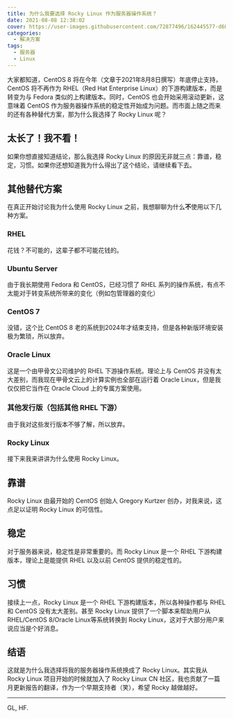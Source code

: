 ```yaml
---
title: 为什么我要选择 Rocky Linux 作为服务器操作系统？
date: 2021-08-08 12:38:02
cover: https://user-images.githubusercontent.com/72877496/162445577-d6801431-ffd2-49ce-be99-83f895562c28.png
categories:
  - 解决方案
tags:
  - 服务器
  - Linux
---
```


大家都知道，CentOS 8 将在今年（文章于2021年8月8日撰写）年底停止支持，CentOS 将不再作为 RHEL（Red Hat Enterprise Linux）的下游构建版本，而是转变为与 Fedora 类似的上构建版本。同时，CentOS 也会开始采用滚动更新，这意味着 CentOS 作为服务器操作系统的稳定性开始成为问题。而市面上随之而来的还有各种替代方案，那为什么我选择了 Rocky Linux 呢？

## 太长了！我不看！

如果你想直接知道结论，那么我选择 Rocky Linux 的原因无非就三点：靠谱，稳定，习惯。如果你还想知道我为什么得出了这个结论，请继续看下去。

## 其他替代方案

在真正开始讨论我为什么使用 Rocky Linux 之前，我想聊聊为什么**不**使用以下几种方案。

### RHEL

花钱？不可能的，这辈子都不可能花钱的。

### Ubuntu Server

由于我长期使用 Fedora 和 CentOS，已经习惯了 RHEL 系列的操作系统，有点不太能对于转变系统所带来的变化（例如包管理器的变化）

### CentOS 7

没错，这个比 CentOS 8 老的系统到2024年才结束支持，但是各种新版环境安装极为繁琐，所以放弃。

### Oracle Linux

这是一个由甲骨文公司维护的 RHEL 下游操作系统。理论上与 CentOS 并没有太大差别，而我现在甲骨文云上的计算实例也全部在运行着 Oracle Linux，但是我仅仅把它当作在 Oracle Cloud 上的专属方案使用。

### 其他发行版（包括其他 RHEL 下游）

由于我对这些发行版本不够了解，所以放弃。

### Rocky Linux

接下来我来讲讲为什么使用 Rocky Linux。

## 靠谱

Rocky Linux 由最开始的 CentOS 创始人 Gregory Kurtzer 创办，对我来说，这点足以证明 Rocky Linux 的可信性。

## 稳定

对于服务器来说，稳定性是非常重要的。而 Rocky Linux 是一个 RHEL 下游构建版本，理论上是能提供 RHEL 以及以前 CentOS 提供的稳定性的。

## 习惯

接续上一点，Rocky Linux 是一个 RHEL 下游构建版本，所以各种操作都与 RHEL 和 CentOS 没有太大差别。甚至 Rocky Linux 提供了一个脚本来帮助用户从 RHEL/CentOS 8/Oracle Linux等系统转换到 Rocky Linux，这对于大部分用户来说应当是个好消息。

## 结语

这就是为什么我选择将我的服务器操作系统换成了 Rocky Linux。其实我从 Rocky Linux 项目开始的时候就加入了 Rocky Linux CN 社区，我也贡献了一篇月更新报告的翻译，作为一个早期支持者（笑），希望 Rocky 越做越好。

-------

GL, HF.
